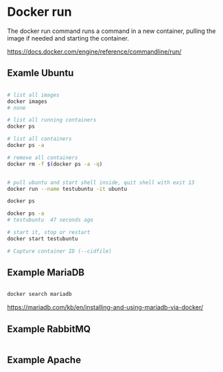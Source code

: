 # Docker run

The docker run command runs a command in a new container, pulling the image if needed and starting the container.

https://docs.docker.com/engine/reference/commandline/run/

## Examle Ubuntu

```bash

# list all images
docker images
# none

# list all running containers
docker ps

# list all containers
docker ps -a

# remove all containers
docker rm -f $(docker ps -a -q)


# pull ubuntu and start shell inside, quit shell with exit 13
docker run --name testubuntu -it ubuntu

docker ps

docker ps -a
# testubuntu  47 seconds ago

# start it, stop or restart
docker start testubuntu

# Capture container ID (--cidfile)

```

## Example MariaDB

```bash

docker search mariadb
```
https://mariadb.com/kb/en/installing-and-using-mariadb-via-docker/

## Example RabbitMQ

```bash
```

## Example Apache

```bash
```